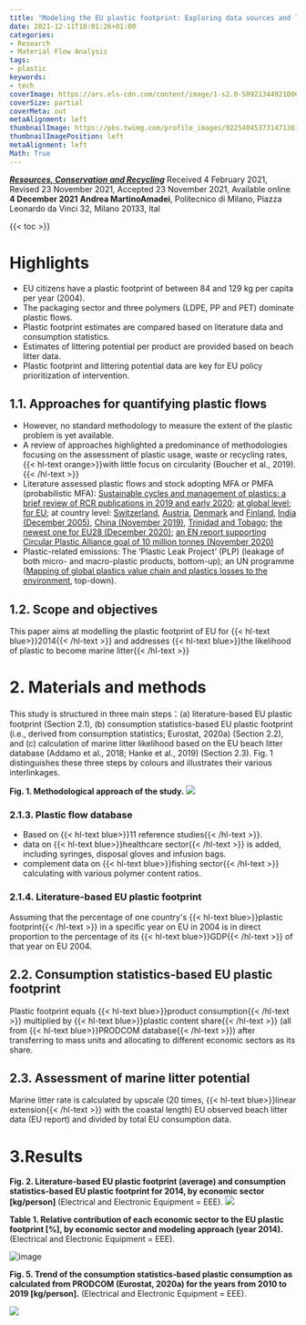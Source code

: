 ```yaml
---
title: "Modeling the EU plastic footprint: Exploring data sources and littering potential"
date: 2021-12-11T10:01:26+01:00
categories:
- Research
- Material Flow Analysis
tags:
- plastic
keywords:
- tech
coverImage: https://ars.els-cdn.com/content/image/1-s2.0-S0921344921006947-ga1_lrg.jpg
coverSize: partial
coverMeta: out
metaAlignment: left
thumbnailImage: https://pbs.twimg.com/profile_images/922540453731471361/iom5zmuY_400x400.jpg
thumbnailImagePosition: left
metaAlignment: left
Math: True
---
```

[***Resources, Conservation and Recycling***](https://www.sciencedirect.com/science/article/pii/S0921344921006947?via%3Dihub)
Received 4 February 2021, Revised 23 November 2021, Accepted 23 November 2021, Available online **4 December 2021**
**Andrea MartinoAmadei**, Politecnico di Milano, Piazza Leonardo da Vinci 32, Milano 20133, Ital
<!--more-->
{{< toc >}}

# Highlights

* EU citizens have a plastic footprint of between 84 and 129 kg per capita per year (2004).
* The packaging sector and three polymers (LDPE, PP and PET) dominate plastic flows.
* Plastic footprint estimates are compared based on literature data and consumption statistics.
* Estimates of littering potential per product are provided based on beach litter data.
* Plastic footprint and littering potential data are key for EU policy prioritization of intervention.

## 1.1. Approaches for quantifying plastic flows
* However, no standard methodology to measure the extent of the plastic problem is yet available.
* A review of approaches highlighted a predominance of methodologies focusing on the assessment of plastic usage, waste or recycling rates, {{< hl-text orange>}}with little focus on circularity (Boucher et al., 2019).{{< /hl-text >}}
* Literature assessed plastic flows and stock adopting MFA or PMFA (probabilistic MFA): [Sustainable cycles and management of plastics: a brief review of RCR publications in 2019 and early 2020](https://www.sciencedirect.com/science/article/pii/S0921344920301439?via%3Dihub); [at global level](https://www.sciencedirect.com/science/article/pii/S0921344919303659?via%3Dihub); [for EU](https://pubs.acs.org/doi/10.1021/acs.est.8b01513); at country level: [Switzerland](https://pubs.acs.org/doi/10.1021/acs.est.9b02900), [Austria](https://www.sciencedirect.com/science/article/pii/S0921344916302956?via%3Dihub[^]:), [Denmark](https://www2.mst.dk/Udgiv/publications/2019/06/978-87-7038-082-9.pdf) and [Finland](http://arvifinalreport.fi/files/Material%20flow%20analysis%20of%20plastic%20for%20Finland%20160117.pdf), [India (December 2005)](https://www.sciencedirect.com/science/article/pii/S0921344905001588?via%3Dihub), [China (November 2019)](https://www.sciencedirect.com/science/article/pii/S0921344919304902?via%3Dihub), [Trinidad and Tobago](https://www.sciencedirect.com/science/article/pii/S0921344919303313?via%3Dihub); [the newest one for EU28 (December 2020)](https://www.sciencedirect.com/science/article/pii/S2666789420300040?via%3Dihub); [an EN report supporting Circular Plastic Alliance goal of 10 million tonnes (November 2020)](https://publications.jrc.ec.europa.eu/repository/handle/JRC122453)
* Plastic-related emissions: The ‘Plastic Leak Project’ (PLP) (leakage of both micro- and macro-plastic products, bottom-up); an UN programme ([Mapping of global plastics value chain and plastics losses to the environment](https://wedocs.unep.org/handle/20.500.11822/26745), top-down).

## 1.2. Scope and objectives

This paper aims at modelling the plastic footprint of EU for {{< hl-text blue>}}2014{{< /hl-text >}} and addresses {{< hl-text blue>}}the likelihood of plastic to become marine litter{{< /hl-text >}}

# 2. Materials and methods

This study is structured in three main steps：(a) literature-based EU plastic footprint (Section 2.1), (b) consumption statistics-based EU plastic footprint (i.e., derived from consumption statistics; Eurostat, 2020a) (Section 2.2), and (c) calculation of marine litter likelihood based on the EU beach litter database (Addamo et al., 2018; Hanke et al., 2019) (Section 2.3). Fig. 1 distinguishes these three steps by colours and illustrates their various interlinkages.

**Fig. 1. Methodological approach of the study.**
![](https://ars.els-cdn.com/content/image/1-s2.0-S0921344921006947-gr1_lrg.jpg)

### 2.1.3. Plastic flow database

* Based on {{< hl-text blue>}}11 reference studies{{< /hl-text >}}.
* data on {{< hl-text blue>}}healthcare sector{{< /hl-text >}} is added, including syringes, disposal gloves and infusion bags.
* complement data on {{< hl-text blue>}}fishing sector{{< /hl-text >}} calculating with various polymer content ratios.

### 2.1.4. Literature-based EU plastic footprint

Assuming that the percentage of one country's {{< hl-text blue>}}plastic footprint{{< /hl-text >}} in a specific year on EU in 2004 is in direct proportion to the percentage of its {{< hl-text blue>}}GDP{{< /hl-text >}} of that year on EU 2004.

## 2.2. Consumption statistics-based EU plastic footprint

Plastic footprint equals {{< hl-text blue>}}product consumption{{< /hl-text >}} multiplied by {{< hl-text blue>}}plastic content share{{< /hl-text >}} (all from {{< hl-text blue>}}PRODCOM database{{< /hl-text >}}) after transferring to mass units and allocating to different economic sectors as its share.

## 2.3. Assessment of marine litter potential

Marine litter rate is calculated by upscale (20 times, {{< hl-text blue>}}linear extension{{< /hl-text >}} with the coastal length) EU observed beach litter data (EU report) and divided by total EU consumption data.

# 3.Results

**Fig. 2. Literature-based EU plastic footprint (average) and consumption statistics-based EU plastic footprint for 2014, by economic sector [kg/person]** (Electrical and Electronic Equipment = EEE).
![](https://ars.els-cdn.com/content/image/1-s2.0-S0921344921006947-gr2_lrg.jpg)

**Table 1. Relative contribution of each economic sector to the EU plastic footprint [%], by economic sector and modeling approach (year 2014).** (Electrical and Electronic Equipment = EEE).

![image](https://user-images.githubusercontent.com/65668613/145710267-2b2657dd-2fa7-4bf7-bee3-644cfa1aeccd.png)

**Fig. 5. Trend of the consumption statistics-based plastic consumption as calculated from PRODCOM (Eurostat, 2020a) for the years from 2010 to 2019 [kg/person].** (Electrical and Electronic Equipment = EEE).

![](https://ars.els-cdn.com/content/image/1-s2.0-S0921344921006947-gr5_lrg.jpg)
